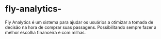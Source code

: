 # fly-analytics-
Fly Analytics é um sistema para ajudar os usuários a otimizar a tomada de decisão na hora de comprar suas passagens. Possibilitando sempre fazer a melhor escolha financeira e com milhas.
